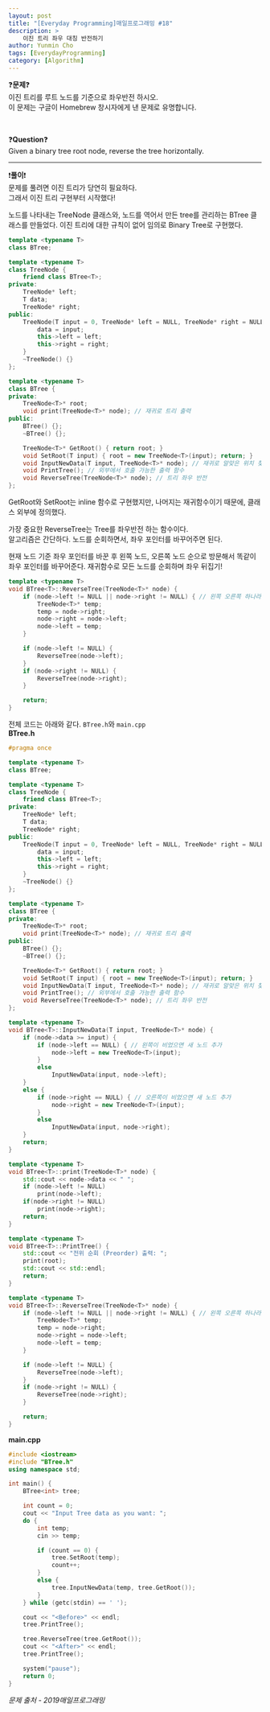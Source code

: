 ```yaml
---
layout: post
title: "[Everyday Programming]매일프로그래밍 #18"
description: >
    이진 트리 좌우 대칭 반전하기
author: Yunmin Cho
tags: [EverydayProgramming]
category: [Algorithm]
---
```


❓__문제__❓  
이진 트리를 루트 노드를 기준으로 좌우반전 하시오.  
이 문제는 구글이 Homebrew 창시자에게 낸 문제로 유명합니다.  

<br/>

❓__Question__❓  
Given a binary tree root node, reverse the tree horizontally.  
* * *
❗__풀이__❗  
문제를 풀려면 이진 트리가 당연히 필요하다.  
그래서 이진 트리 구현부터 시작했다!  

노드를 나타내는 TreeNode 클래스와, 노드를 역어서 만든 tree를 관리하는 BTree 클래스를 만들었다. 이진 트리에 대한 규칙이 없어 임의로 Binary Tree로 구현했다.  

~~~c++
template <typename T>
class BTree;

template <typename T>
class TreeNode {
	friend class BTree<T>;
private:
	TreeNode* left;
	T data;
	TreeNode* right;
public:
	TreeNode(T input = 0, TreeNode* left = NULL, TreeNode* right = NULL) {
		data = input;
		this->left = left;
		this->right = right;
	}
	~TreeNode() {}
};

template <typename T>
class BTree {
private:
	TreeNode<T>* root;
	void print(TreeNode<T>* node); // 재귀로 트리 출력
public:
	BTree() {};
	~BTree() {};

	TreeNode<T>* GetRoot() { return root; }
	void SetRoot(T input) { root = new TreeNode<T>(input); return; }
	void InputNewData(T input, TreeNode<T>* node); // 재귀로 알맞은 위치 찾아서 데이터 입력
	void PrintTree(); // 외부에서 호출 가능한 출력 함수
	void ReverseTree(TreeNode<T>* node); // 트리 좌우 반전
};
~~~

GetRoot와 SetRoot는 inline 함수로 구현했지만, 나머지는 재귀함수이기 때문에, 클래스 외부에 정의했다.  

가장 중요한 ReverseTree는 Tree를 좌우반전 하는 함수이다.  
알고리즘은 간단하다. <span style="color: var(--highlight-color)">노드를 순회하면서, 좌우 포인터를 바꾸어주면 된다.</span>  

현재 노드 기준 좌우 포인터를 바꾼 후 왼쪽 노드, 오른쪽 노드 순으로 방문해서 똑같이 좌우 포인터를 바꾸어준다. 재귀함수로 모든 노드를 순회하며 좌우 뒤집기!  
~~~c++
template <typename T>
void BTree<T>::ReverseTree(TreeNode<T>* node) {
	if (node->left != NULL || node->right != NULL) { // 왼쪽 오른쪽 하나라도 가리키는 노드가 있으면 자리 바꾸기
		TreeNode<T>* temp;
		temp = node->right;
		node->right = node->left;
		node->left = temp;
	}

	if (node->left != NULL) {
		ReverseTree(node->left);
	}
	if (node->right != NULL) {
		ReverseTree(node->right);
	}

	return;
}
~~~

전체 코드는 아래와 같다. `BTree.h`와 `main.cpp`  
__BTree.h__
~~~c++
#pragma once

template <typename T>
class BTree;

template <typename T>
class TreeNode {
	friend class BTree<T>;
private:
	TreeNode* left;
	T data;
	TreeNode* right;
public:
	TreeNode(T input = 0, TreeNode* left = NULL, TreeNode* right = NULL) {
		data = input;
		this->left = left;
		this->right = right;
	}
	~TreeNode() {}
};

template <typename T>
class BTree {
private:
	TreeNode<T>* root;
	void print(TreeNode<T>* node); // 재귀로 트리 출력
public:
	BTree() {};
	~BTree() {};

	TreeNode<T>* GetRoot() { return root; }
	void SetRoot(T input) { root = new TreeNode<T>(input); return; }
	void InputNewData(T input, TreeNode<T>* node); // 재귀로 알맞은 위치 찾아서 데이터 입력
	void PrintTree(); // 외부에서 호출 가능한 출력 함수
	void ReverseTree(TreeNode<T>* node); // 트리 좌우 반전
};

template <typename T>
void BTree<T>::InputNewData(T input, TreeNode<T>* node) {
	if (node->data >= input) {
		if (node->left == NULL) { // 왼쪽이 비었으면 새 노드 추가
			node->left = new TreeNode<T>(input);
		}
		else
			InputNewData(input, node->left);
	}
	else {
		if (node->right == NULL) { // 오른쪽이 비었으면 새 노드 추가
			node->right = new TreeNode<T>(input);
		}
		else
			InputNewData(input, node->right);
	}
	return;
}

template <typename T>
void BTree<T>::print(TreeNode<T>* node) {
	std::cout << node->data << " ";
	if (node->left != NULL)
		print(node->left);
	if(node->right != NULL)
		print(node->right);
	return;
}

template <typename T>
void BTree<T>::PrintTree() {
	std::cout << "전위 순회 (Preorder) 출력: ";
	print(root);
	std::cout << std::endl;
	return;
}

template <typename T>
void BTree<T>::ReverseTree(TreeNode<T>* node) {
	if (node->left != NULL || node->right != NULL) { // 왼쪽 오른쪽 하나라도 가리키는 노드가 있으면 자리 바꾸기
		TreeNode<T>* temp;
		temp = node->right;
		node->right = node->left;
		node->left = temp;
	}

	if (node->left != NULL) {
		ReverseTree(node->left);
	}
	if (node->right != NULL) {
		ReverseTree(node->right);
	}

	return;
}
~~~

__main.cpp__
~~~c++
#include <iostream>
#include "BTree.h"
using namespace std;

int main() {
	BTree<int> tree;

	int count = 0;
	cout << "Input Tree data as you want: ";
	do {
		int temp;
		cin >> temp;

		if (count == 0) {
			tree.SetRoot(temp);
			count++;
		}
		else {
			tree.InputNewData(temp, tree.GetRoot());
		}
	} while (getc(stdin) == ' ');

	cout << "<Before>" << endl;
	tree.PrintTree();

	tree.ReverseTree(tree.GetRoot());
	cout << "<After>" << endl;
	tree.PrintTree();

	system("pause");
	return 0;
}
~~~

*문제 출처 - 2019매일프로그래밍*